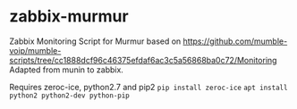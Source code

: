 # zabbix-murmur
Zabbix Monitoring Script for Murmur based on https://github.com/mumble-voip/mumble-scripts/tree/cc1888dcf96c46375efdaf6ac3c5a56868ba0c72/Monitoring
Adapted from munin to zabbix.

Requires zeroc-ice, python2.7 and pip2
`pip install zeroc-ice`
`apt install python2 python2-dev python-pip`
